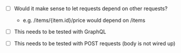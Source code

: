 - [ ] Would it make sense to let requests depend on other requests?
  - e.g. /items/{item.id}/price would depend on /items
  
- [ ] This needs to be tested with GraphQL
- [ ] This needs to be tested with POST requests (body is not wired up)